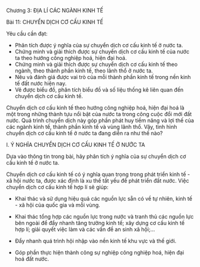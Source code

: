 Chương 3: ĐỊA LÍ CÁC NGÀNH KINH TẾ

Bài 11: CHUYỂN DỊCH CƠ CẤU KINH TẾ

Yêu cầu cần đạt:
- Phân tích được ý nghĩa của sự chuyển dịch cơ cấu kinh tế ở nước ta.
- Chứng minh và giải thích được sự chuyển dịch cơ cấu kinh tế của nước ta theo hướng công nghiệp hoá, hiện đại hoá.
- Chứng minh và giải thích được sự chuyển dịch cơ cấu kinh tế theo ngành, theo thành phần kinh tế, theo lãnh thổ ở nước ta.
- Nêu và đánh giá được vai trò của mỗi thành phần kinh tế trong nền kinh tế đất nước hiện nay.
- Vẽ được biểu đồ, phân tích biểu đồ và số liệu thống kê liên quan đến chuyển dịch cơ cấu kinh tế.

Chuyển dịch cơ cấu kinh tế theo hướng công nghiệp hoá, hiện đại hoá là một trong những thành tựu nổi bật của nước ta trong công cuộc đổi mới đất nước. Quá trình chuyển dịch này góp phần phát huy tiềm năng và lợi thế của các ngành kinh tế, thành phần kinh tế và vùng lãnh thổ. Vậy, tình hình chuyển dịch cơ cấu kinh tế ở nước ta đang diễn ra như thế nào?

I. Ý NGHĨA CHUYỂN DỊCH CƠ CẤU KINH TẾ Ở NƯỚC TA

Dựa vào thông tin trong bài, hãy phân tích ý nghĩa của sự chuyển dịch cơ cấu kinh tế ở nước ta.

Chuyển dịch cơ cấu kinh tế có ý nghĩa quan trọng trong phát triển kinh tế - xã hội nước ta, được xác định là xu thế tất yếu để phát triển đất nước. Việc chuyển dịch cơ cấu kinh tế hợp lí sẽ giúp:

- Khai thác và sử dụng hiệu quả các nguồn lực sẵn có về tự nhiên, kinh tế - xã hội của quốc gia và mỗi vùng.

- Khai thác tổng hợp các nguồn lực trong nước và tranh thủ các nguồn lực bên ngoài để đẩy nhanh tăng trưởng kinh tế; xây dựng cơ cấu kinh tế hợp lí; giải quyết việc làm và các vấn đề an sinh xã hội;...

- Đẩy nhanh quá trình hội nhập vào nền kinh tế khu vực và thế giới.

- Góp phần thực hiện thành công sự nghiệp công nghiệp hoá, hiện đại hoá đất nước.